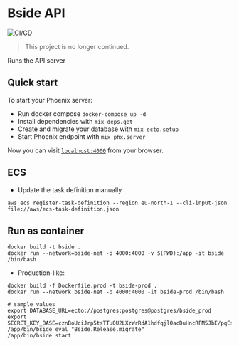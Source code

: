 # Bside API

![CI/CD](https://github.com/rwngallego/bside/workflows/CI/CD/badge.svg)

> This project is no longer continued.

Runs the API server

## Quick start

To start your Phoenix server:

  * Run docker compose `docker-compose up -d`
  * Install dependencies with `mix deps.get`
  * Create and migrate your database with `mix ecto.setup`
  * Start Phoenix endpoint with `mix phx.server`

Now you can visit [`localhost:4000`](http://localhost:4000) from your browser.

## ECS

- Update the task definition manually

```
aws ecs register-task-definition --region eu-north-1 --cli-input-json file://aws/ecs-task-definition.json
```

## Run as container

```
docker build -t bside .
docker run --network=bside-net -p 4000:4000 -v $(PWD):/app -it bside /bin/bash
```

- Production-like:

```
docker build -f Dockerfile.prod -t bside-prod .
docker run --network bside-net -p 4000:4000 -it bside-prod /bin/bash

# sample values
export DATABASE_URL=ecto://postgres:postgres@postgres/bside_prod
export SECRET_KEY_BASE=cznBoUciJrp5tsTTu0U2LXzWrRdA1hdfqjl0acDuHncRFM5JbE/pqEs2qWwVIHW
/app/bin/bside eval "Bside.Release.migrate"
/app/bin/bside start
```
